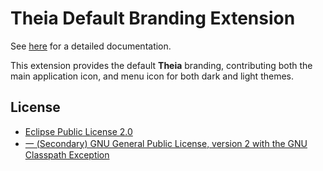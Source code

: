 # Theia Default Branding Extension

See [here](https://www.theia-ide.org/doc/index.html) for a detailed documentation.

This extension provides the default **Theia** branding, contributing both
the main application icon, and menu icon for both dark and light themes.

## License
- [Eclipse Public License 2.0](http://www.eclipse.org/legal/epl-2.0/)
- [一 (Secondary) GNU General Public License, version 2 with the GNU Classpath Exception](https://projects.eclipse.org/license/secondary-gpl-2.0-cp)
